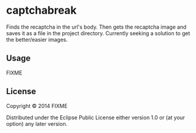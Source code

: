 # captchabreak

Finds the recaptcha in the url's body.  Then gets the recaptcha image and saves it as a file in the project directory.  Currently seeking a solution to get the better/easier images.

## Usage

FIXME

## License

Copyright © 2014 FIXME

Distributed under the Eclipse Public License either version 1.0 or (at
your option) any later version.
